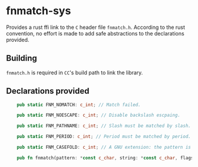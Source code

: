 # fnmatch-sys

Provides a rust ffi link to the `C` header file `fnmatch.h`. According to the
rust convention, no effort is made to add safe abstractions to the declarations
provided.

## Building

`fnmatch.h` is required in `CC`'s build path to link the library.

## Declarations provided

```rust
    pub static FNM_NOMATCH: c_int; // Match failed.

    pub static FNM_NOESCAPE: c_int; // Disable backslash escpaing.

    pub static FNM_PATHNAME: c_int; // Slash must be matched by slash.

    pub static FNM_PERIOD: c_int; // Period must be matched by period.

    pub static FNM_CASEFOLD: c_int; // A GNU extension: the pattern is matched ignoring a case.

    pub fn fnmatch(pattern: *const c_char, string: *const c_char, flags: c_int) -> c_int;
```
